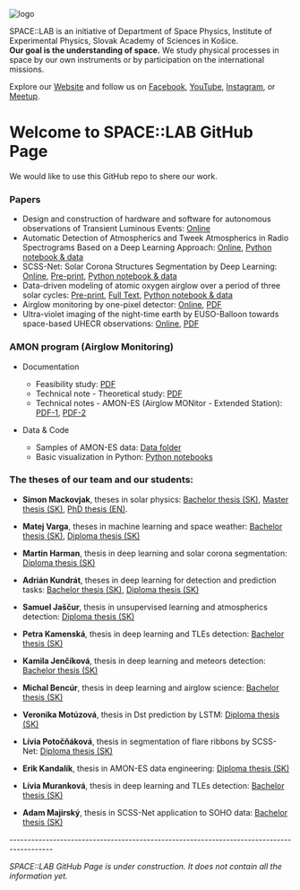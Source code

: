 ![logo](/images/SPACE-LAB_logotyp.png)

SPACE::LAB is an initiative of Department of Space Physics, Institute of Experimental Physics, Slovak Academy of Sciences in Košice.  
**Our goal is the understanding of space.**
We study physical processes in space by our own instruments or by participation on the international missions. 

Explore our [Website](http://www.space-lab.sk/) and follow us on [Facebook](https://www.facebook.com/spacelabsk), [YouTube](https://www.youtube.com/channel/UCEwFN_Oja3aLrm-XGw3wvEQ), [Instagram](https://www.instagram.com/space.lab.sk/), or [Meetup](https://www.meetup.com/SPACE-TALK/).

# Welcome to SPACE::LAB GitHub Page

We would like to use this GitHub repo to shere our work.


### Papers

- Design and construction of hardware and software for autonomous observations of Transient Luminous Events: [Online](https://doi.org/10.1088/1748-0221/16/12/T12016)
- Automatic Detection of Atmospherics and Tweek Atmospherics in Radio Spectrograms Based on a Deep Learning Approach: [Online](https://doi.org/10.1029/2021EA002007), [Python notebook & data](https://github.com/space-lab-sk/tweeks_detection)
- SCSS-Net: Solar Corona Structures Segmentation by Deep Learning: [Online](https://doi.org/10.1093/mnras/stab2536), [Pre-print](https://doi.org/10.48550/arXiv.2109.10834), [Python notebook & data](https://github.com/space-lab-sk/scss-net)
- Data-driven modeling of atomic oxygen airglow over a period of three solar cycles: [Pre-print](https://www.essoar.org/doi/abs/10.1002/essoar.10505187.2), [Full Text](https://agupubs.onlinelibrary.wiley.com/doi/epdf/10.1029/2020JA028991), [Python notebook & data](https://github.com/space-lab-sk/airglow_data-driven_model)
- Airglow monitoring by one-pixel detector: [Online](https://doi.org/10.1016/j.nima.2018.12.073), [PDF](/papers/Mackovjak_2019.pdf)
- Ultra-violet imaging of the night-time earth by EUSO-Balloon towards space-based UHECR observations: [Online](https://doi.org/10.1016/j.astropartphys.2018.10.008), [PDF](/papers/JEM-EUSO_Mackovjak-Shinozaki_2019.pdf)



### AMON program (Airglow Monitoring)
- Documentation
    * Feasibility study: [PDF](https://github.com/space-lab-sk/amon-es/blob/master/documentation/2018_SK1-05_Final_report.pdf)
    * Technical note - Theoretical study: [PDF](https://github.com/space-lab-sk/amon-es/blob/master/documentation/2019_SK2-09_TN-TS.pdf)
    * Technical notes - AMON-ES (Airglow MONitor - Extended Station): [PDF-1](https://github.com/space-lab-sk/amon-es/blob/master/documentation/2019_SK2-09_TN1-AE.pdf), [PDF-2](https://github.com/space-lab-sk/amon-es/blob/master/documentation/2020_SK2-09_TN2-AE.pdf)
    
- Data & Code
    * Samples of AMON-ES data: [Data folder](https://github.com/space-lab-sk/amon-es/tree/master/data_samples)
    * Basic visualization in Python: [Python notebooks](https://github.com/space-lab-sk/amon-es/tree/master/python_notebooks)
    

### The theses of our team and our students:
- **Simon Mackovjak**, theses in solar physics: [Bachelor thesis (SK)](/pdfs/mackovjak_2008_bc_praca.pdf), [Master thesis (SK)](/pdfs/mackovjak_2010_diplomova_praca.pdf), [PhD thesis (EN)](/pdfs/mackovjak_2014_phd_thesis.pdf). 
- **Matej Varga**, theses in machine learning and space weather: [Bachelor thesis (SK)](/pdfs/2020_Matej_Varga-Bc_praca-ML_airglow.pdf), [Diploma thesis (SK)](/pdfs/2022_Matej_Varga-DP-Ionosfericke_scintilacie.pdf)

- **Martin Harman**, thesis in deep learning and solar corona segmentation: [Diploma thesis (SK)](/pdfs/2021_Martin_Harman-DP_SCSS-net.pdf)
- **Adrián Kundrát**, theses in deep learning for detection and prediction tasks: [Bachelor thesis (SK)](/pdfs/2021_Adrian_Kundrat-BP-Tweeks_detection.pdf), [Diploma thesis (SK)](/pdfs/2023_Adrian_Kundrat-DP-ASPIS.pdf)
- **Samuel Jaščur**, thesis in unsupervised learning and atmospherics detection: [Diploma thesis (SK)](/pdfs/2022_Samuel_Jascur-DP-Nekontrolovane_ucenie.pdf)
- **Petra Kamenská**, thesis in deep learning and TLEs detection: [Bachelor thesis (SK)](/pdfs/2022_Petra_Kamenska-BP-TLE_detekcia_AMOS.pdf)
- **Kamila Jenčíková**, thesis in deep learning and meteors detection: [Bachelor thesis (SK)](/pdfs/2022_Kamila_Jencikova-BP-Detekcia_radio_meteorov.pdf)
- **Michal Bencúr**, thesis in deep learning and airglow science: [Bachelor thesis (SK)](/pdfs/2022_Michal_Bencur-BP-GOLD_data.pdf)
- **Veronika Motúzová**, thesis in Dst prediction by LSTM: [Diploma thesis (SK)](/pdfs/2023_Veronika_Motuzova-DP-Dst_prediction.pdf)
- **Lívia Potočňáková**, thesis in segmentation of flare ribbons by SCSS-Net: [Diploma thesis (SK)](/pdfs/2023_Livia_Potocnakova-DP-Flare_ribbons_detection.pdf)
- **Erik Kandalík**, thesis in AMON-ES data engineering: [Diploma thesis (SK)](/pdfs/2023_Erik_Kandalik-DP-AMON-ES.pdf)
- **Lívia Muranková**, thesis in deep learning and TLEs detection: [Bachelor thesis (SK)](/pdfs/2023_Livia_Murankova-BP-TLE_AMOS.pdf)
- **Adam Majirský**, thesis in SCSS-Net application to SOHO data: [Bachelor thesis (SK)](/pdfs/2023_Adam_Majirsky-BP-SCSS-Net_SOHO.pdf)

*------------------------------------------------------------------------------------------*

*SPACE::LAB GitHub Page is under construction. It does not contain all the information yet.*
